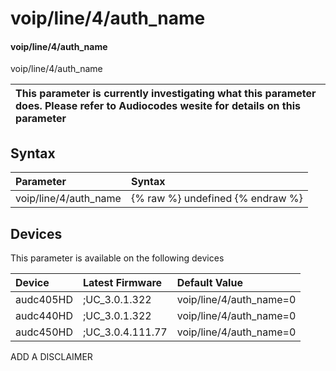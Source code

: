 ﻿---
description: voip/line/4/auth_name
search: false
---

# voip/line/4/auth_name

#### voip/line/4/auth_name

voip/line/4/auth_name


| This parameter is currently investigating what this parameter does. Please refer to Audiocodes wesite for details on this parameter | 
| :--- |

## Syntax
| Parameter | Syntax |
| :--- | :--- |
|voip/line/4/auth_name | {% raw %} undefined {% endraw %}|

## Devices
This parameter is available on the following devices

| Device | Latest Firmware | Default Value |
|:---|:---|:---|
| audc405HD | ;UC_3.0.1.322 | voip/line/4/auth_name=0 
| audc440HD | ;UC_3.0.1.322 | voip/line/4/auth_name=0 
| audc450HD | ;UC_3.0.4.111.77 | voip/line/4/auth_name=0 

ADD A DISCLAIMER
